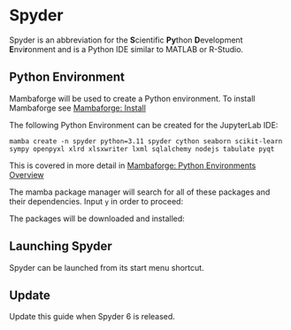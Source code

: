 # Spyder

Spyder is an abbreviation for the **S**cientific **Py**thon **D**evelopment **E**nvi**r**onment and is a Python IDE similar to MATLAB or R-Studio.

## Python Environment

Mambaforge will be used to create a Python environment. To install Mambaforge see [Mambaforge: Install](./mambaforge.md)

The following Python Environment can be created for the JupyterLab IDE:

```
mamba create -n spyder python=3.11 spyder cython seaborn scikit-learn sympy openpyxl xlrd xlsxwriter lxml sqlalchemy nodejs tabulate pyqt
```

This is covered in more detail in [Mambaforge: Python Environments Overview](./environments.md)



The mamba package manager will search for all of these packages and their dependencies. Input ```y``` in order to proceed:



The packages will be downloaded and installed:

## Launching Spyder

Spyder can be launched from its start menu shortcut.

## Update 

Update this guide when Spyder 6 is released.

